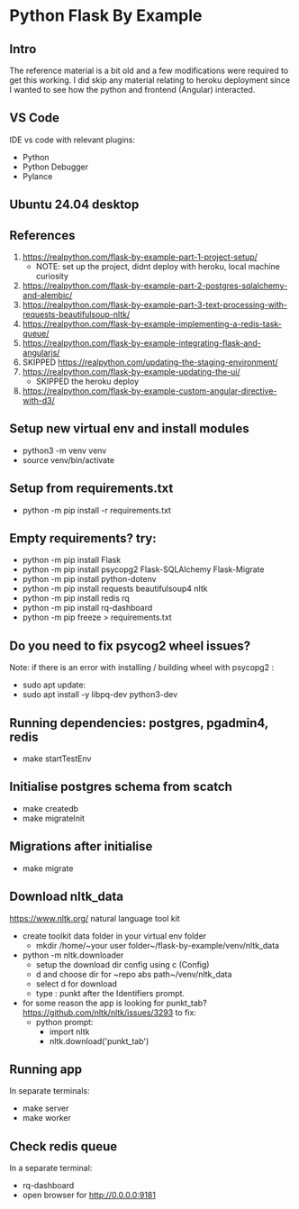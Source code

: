 # Python Flask By Example

## Intro 
The reference material is a bit old and a few modifications were required to get this working.  I did skip any material relating to heroku deployment since I wanted to see how the python and frontend (Angular) interacted.

## VS Code
IDE vs code with relevant plugins:
* Python
* Python Debugger
* Pylance

## Ubuntu 24.04 desktop

## References
1. https://realpython.com/flask-by-example-part-1-project-setup/
    * NOTE: set up the project, didnt deploy with heroku, local machine curiosity
2. https://realpython.com/flask-by-example-part-2-postgres-sqlalchemy-and-alembic/
3. https://realpython.com/flask-by-example-part-3-text-processing-with-requests-beautifulsoup-nltk/
4. https://realpython.com/flask-by-example-implementing-a-redis-task-queue/
5. https://realpython.com/flask-by-example-integrating-flask-and-angularjs/
6. SKIPPED https://realpython.com/updating-the-staging-environment/
7. https://realpython.com/flask-by-example-updating-the-ui/
    * SKIPPED the heroku deploy
8. https://realpython.com/flask-by-example-custom-angular-directive-with-d3/

## Setup new virtual env and install modules
* python3 -m venv venv
* source venv/bin/activate

## Setup from requirements.txt
* python -m pip install -r requirements.txt

## Empty requirements? try:
* python -m pip install Flask
* python -m pip install psycopg2 Flask-SQLAlchemy Flask-Migrate
* python -m pip install python-dotenv
* python -m pip install requests beautifulsoup4 nltk
* python -m pip install redis rq
* python -m pip install rq-dashboard
* python -m pip freeze > requirements.txt

## Do you need to fix psycog2 wheel issues? 
Note: if there is an error with installing / building wheel with psycopg2 : 
* sudo apt update:
* sudo apt install -y libpq-dev python3-dev

## Running dependencies: postgres, pgadmin4, redis
* make startTestEnv

## Initialise postgres schema from scatch
* make createdb
* make migrateInit

## Migrations after initialise
* make migrate

## Download nltk_data
https://www.nltk.org/ natural language tool kit
* create toolkit data folder in your virtual env folder
    * mkdir /home/~your user folder~/flask-by-example/venv/nltk_data
* python -m nltk.downloader
    * setup the download dir config using c (Config)
    * d and choose dir for ~repo abs path~/venv/nltk_data
    * select d for download 
    * type : punkt after the Identifiers prompt.
* for some reason the app is looking for punkt_tab? https://github.com/nltk/nltk/issues/3293 to fix:
    * python prompt: 
        * import nltk
        * nltk.download('punkt_tab')  

## Running app
In separate terminals:
* make server
* make worker

## Check redis queue
In a separate terminal:
* rq-dashboard
* open browser for http://0.0.0.0:9181



